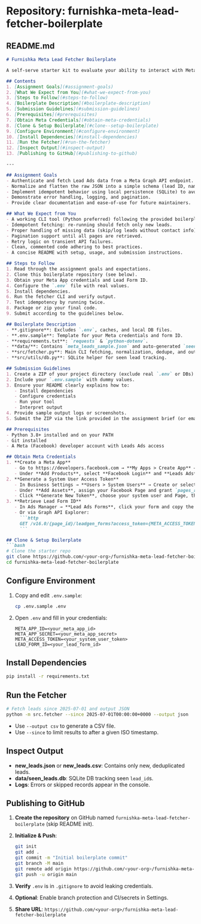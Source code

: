 # Repository: furnishka-meta-lead-fetcher-boilerplate


## README.md

````markdown
# Furnishka Meta Lead Fetcher Boilerplate

A self-serve starter kit to evaluate your ability to interact with Meta’s Graph API, parse lead data, and build a robust, idempotent CLI tool. This assignment mirrors real-world integrations you would build at Furnishka.

## Contents
1. [Assignment Goals](#assignment-goals)
2. [What We Expect from You](#what-we-expect-from-you)
3. [Steps to Follow](#steps-to-follow)
4. [Boilerplate Description](#boilerplate-description)
5. [Submission Guidelines](#submission-guidelines)
6. [Prerequisites](#prerequisites)
7. [Obtain Meta Credentials](#obtain-meta-credentials)
8. [Clone & Setup Boilerplate](#clone--setup-boilerplate)
9. [Configure Environment](#configure-environment)
10. [Install Dependencies](#install-dependencies)
11. [Run the Fetcher](#run-the-fetcher)
12. [Inspect Output](#inspect-output)
13. [Publishing to GitHub](#publishing-to-github)

---

## Assignment Goals
- Authenticate and fetch Lead Ads data from a Meta Graph API endpoint.
- Normalize and flatten the raw JSON into a simple schema (lead ID, name, email, phone, timestamp).
- Implement idempotent behavior using local persistence (SQLite) to avoid duplicates.
- Demonstrate error handling, logging, and pagination.
- Provide clear documentation and ease-of-use for future maintainers.

## What We Expect from You
- A working CLI tool (Python preferred) following the provided boilerplate.
- Idempotent fetching: re-running should fetch only new leads.
- Proper handling of missing data (skip/log leads without contact info).
- Pagination support until all pages are retrieved.
- Retry logic on transient API failures.
- Clean, commented code adhering to best practices.
- A concise README with setup, usage, and submission instructions.

## Steps to Follow
1. Read through the assignment goals and expectations.
2. Clone this boilerplate repository (see below).
3. Obtain your Meta App credentials and Lead Form ID.
4. Configure the `.env` file with real values.
5. Install dependencies.
6. Run the fetcher CLI and verify output.
7. Test idempotency by running twice.
8. Package or zip your final code.
9. Submit according to the guidelines below.

## Boilerplate Description
- **.gitignore**: Excludes `.env`, caches, and local DB files.
- **.env.sample**: Template for your Meta credentials and form ID.
- **requirements.txt**: `requests` & `python-dotenv`.
- **data/**: Contains `meta_leads_sample.json` and auto-generated `seen_leads.db`.
- **src/fetcher.py**: Main CLI fetching, normalization, dedupe, and output logic.
- **src/utils/db.py**: SQLite helper for seen lead tracking.

## Submission Guidelines
1. Create a ZIP of your project directory (exclude real `.env` or DBs).
2. Include your `.env.sample` with dummy values.
3. Ensure your README clearly explains how to:
   - Install dependencies
   - Configure credentials
   - Run your tool
   - Interpret output
4. Provide sample output logs or screenshots.
5. Submit the ZIP via the link provided in the assignment brief (or email to our hiring address).

## Prerequisites
- Python 3.8+ installed and on your PATH
- Git installed
- A Meta (Facebook) developer account with Leads Ads access

## Obtain Meta Credentials
1. **Create a Meta App**
   - Go to https://developers.facebook.com → **My Apps > Create App** → Choose **Business** → Next.
   - Under **Add Products**, select **Facebook Login** and **Leads Ads**, then **Set Up**.
2. **Generate a System User Access Token**
   - In Business Settings → **Users > System Users** → Create or select a system user.
   - Under **Add Assets**, assign your Facebook Page and grant `pages_read_user_content` & `leads_retrieval`.
   - Click **Generate New Token**, choose your system user and Page, then copy the long-lived token.
3. **Retrieve Lead Form ID**
   - In Ads Manager → **Lead Ads Forms**, click your form and copy the Form ID from the URL.
   - Or via Graph API Explorer:
     ```http
     GET /v16.0/{page_id}/leadgen_forms?access_token={META_ACCESS_TOKEN}
     ```

## Clone & Setup Boilerplate
```bash
# Clone the starter repo
git clone https://github.com/<your-org>/furnishka-meta-lead-fetcher-boilerplate.git
cd furnishka-meta-lead-fetcher-boilerplate
````

## Configure Environment

1. Copy and edit `.env.sample`:

   ```bash
   cp .env.sample .env
   ```
2. Open `.env` and fill in your credentials:

   ```dotenv
   META_APP_ID=<your_meta_app_id>
   META_APP_SECRET=<your_meta_app_secret>
   META_ACCESS_TOKEN=<your_system_user_token>
   LEAD_FORM_ID=<your_lead_form_id>
   ```

## Install Dependencies

```bash
pip install -r requirements.txt
```

## Run the Fetcher

```bash
# Fetch leads since 2025-07-01 and output JSON
python -m src.fetcher --since 2025-07-01T00:00:00+0000 --output json
```

* Use `--output csv` to generate a CSV file.
* Use `--since` to limit results to after a given ISO timestamp.

## Inspect Output

* **new\_leads.json** or **new\_leads.csv**: Contains only new, deduplicated leads.
* **data/seen\_leads.db**: SQLite DB tracking seen `lead_id`s.
* **Logs**: Errors or skipped records appear in the console.

## Publishing to GitHub

1. **Create the repository** on GitHub named `furnishka-meta-lead-fetcher-boilerplate` (skip README init).
2. **Initialize & Push**:

   ```bash
   git init
   git add .
   git commit -m "Initial boilerplate commit"
   git branch -M main
   git remote add origin https://github.com/<your-org>/furnishka-meta-lead-fetcher-boilerplate.git
   git push -u origin main
   ```
3. **Verify** `.env` is in `.gitignore` to avoid leaking credentials.
4. **Optional**: Enable branch protection and CI/secrets in Settings.
5. **Share URL**: `https://github.com/<your-org>/furnishka-meta-lead-fetcher-boilerplate`

```
```
